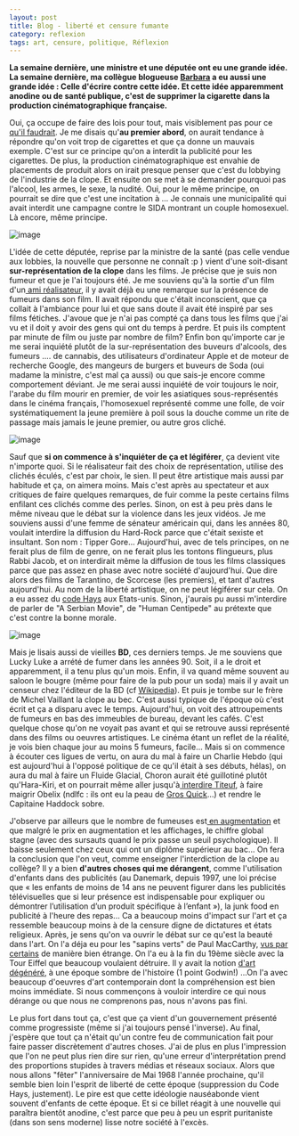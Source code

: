 ```yaml
---
layout: post
title: Blog - liberté et censure fumante
category: reflexion
tags: art, censure, politique, Réflexion
---
```

**La semaine dernière, une ministre et une députée ont eu une grande idée. La semaine dernière, ma collègue blogueuse <a href="https://lireditelle.wordpress.com/2017/11/19/ca-menerve-trois-fois-cette-semaine/">Barbara</a> a eu aussi une grande idée : Celle d'écrire contre cette idée. Et cette idée apparemment anodine ou de santé publique, c'est de supprimer la cigarette dans la production cinématographique française.**

Oui, ça occupe de faire des lois pour tout, mais visiblement pas pour ce [qu'il faudrait](https://www.cheziceman.fr/2017/dangersdunet/). Je me disais qu'**au premier abord**, on aurait tendance à répondre qu'on voit trop de cigarettes et que ça donne un mauvais exemple. C'est sur ce principe qu'on a interdit la publicité pour les cigarettes. De plus, la production cinématographique est envahie de placements de produit alors on irait presque penser que c'est du lobbying de l'industrie de la clope. Et ensuite on se met à se demander pourquoi pas l'alcool, les armes, le sexe, la nudité. Oui, pour le même principe, on pourrait se dire que c'est une incitation à ... Je connais une municipalité qui avait interdit une campagne contre le SIDA montrant un couple homosexuel. Là encore, même principe.

![image](https://filedn.eu/llqi9IBxlYouGRXYG2xlROb/img/2017/sidainterdit.gif)

L'idée de cette députée, reprise par la ministre de la santé (pas celle vendue aux lobbies, la nouvelle que personne ne connaît :p ) vient d'une soit-disant **sur-représentation de la clope** dans les films. Je précise que je suis non fumeur et que je l'ai toujours été. Je me souviens qu'à la sortie d'un film d'un<a href="https://cheziceman.wordpress.com/2012/03/30/a-l-f-le-film-interview-du-realisateur/"> ami réalisateur</a>, il y avait déjà eu une remarque sur la présence de fumeurs dans son film. Il avait répondu que c'était inconscient, que ça collait à l'ambiance pour lui et que sans doute il avait été inspiré par ses films fétiches. J'avoue que je n'ai pas compté ça dans tous les films que j'ai vu et il doit y avoir des gens qui ont du temps à perdre. Et puis ils comptent par minute de film ou juste par nombre de film? Enfin bon qu'importe car je me serai inquiété plutôt de la sur-représentation des buveurs d'alcools, des fumeurs .... de cannabis, des utilisateurs d'ordinateur Apple et de moteur de recherche Google, des mangeurs de burgers et buveurs de Soda (oui madame la ministre, c'est mal ça aussi)  ou que sais-je encore comme comportement déviant. Je me serai aussi inquiété de voir toujours le noir, l'arabe du film mourir en premier, de voir les asiatiques sous-représentés dans le cinéma français, l'homosexuel représenté comme une folle,  de voir systématiquement la jeune première à poil sous la douche comme un rite de passage mais jamais le jeune premier, ou autre gros cliché.

![image](https://filedn.eu/llqi9IBxlYouGRXYG2xlROb/img/2017/bebelfume.jpg)

Sauf que **si on commence à s'inquiéter de ça et légiférer**, ça devient vite n'importe quoi. Si le réalisateur fait des choix de représentation, utilise des clichés éculés, c'est par choix, le sien. Il peut être artistique mais aussi par habitude et ça, on aimera moins. Mais c'est après au spectateur et aux critiques de faire quelques remarques, de fuir comme la peste certains films enfilant ces clichés comme des perles. Sinon, on est à peu près dans le même niveau que le débat sur la violence dans les jeux vidéos. Je me souviens aussi d'une femme de sénateur américain qui, dans les années 80, voulait interdire la diffusion du Hard-Rock parce que c'était sexiste et insultant. Son nom : Tipper Gore... Aujourd'hui, avec de tels principes, on ne ferait plus de film de genre, on ne ferait plus les tontons flingueurs, plus Rabbi Jacob, et on interdirait même la diffusion de tous les films classiques parce que pas assez en phase avec notre société d'aujourd'hui. Que dire alors des films de Tarantino, de Scorcese (les premiers), et tant d'autres aujourd'hui. Au nom de la liberté artistique, on ne peut légiférer sur cela. On a eu assez du <a href="https://en.wikipedia.org/wiki/Motion_Picture_Production_Code">code Hays</a> aux Etats-unis. Sinon, j'aurais pu aussi m'interdire de parler de "A Serbian Movie", de "Human Centipede" au prétexte que c'est contre la bonne morale.

![image](https://filedn.eu/llqi9IBxlYouGRXYG2xlROb/img/2017/luckyluke.png)

Mais je lisais aussi de vieilles **BD**, ces derniers temps. Je me souviens que Lucky Luke a arrété de fumer dans les années 90. Soit, il a le droit et apparemment, il a tenu plus qu'un mois. Enfin, il va quand même souvent au saloon le bougre (même pour faire de la pub pour un soda) mais il y avait un censeur chez l'éditeur de la BD (cf <a href="https://fr.wikipedia.org/wiki/Lucky_Luke">Wikipedia</a>). Et puis je tombe sur le frère de Michel Vaillant la clope au bec. C'est aussi typique de l'époque où c'est écrit et ça a disparu avec le temps. Aujourd'hui, on voit des attroupements de fumeurs en bas des immeubles de bureau, devant les cafés. C'est quelque chose qu'on ne voyait pas avant et qui se retrouve aussi représenté dans des films ou oeuvres artistiques. Le cinéma étant un reflet de la réalité, je vois bien chaque jour au moins 5 fumeurs, facile... Mais si on commence à écouter ces ligues de vertu, on aura du mal à faire un Charlie Hebdo (qui est aujourd'hui à l'opposé politique de ce qu'il était à ses débuts, hélas), on aura du mal à faire un Fluide Glacial, Choron aurait été guillotiné plutôt qu'Hara-Kiri, et on pourrait même aller jusqu'à<a href="http://bd-city.bb-fr.com/t93-titeuf-censure"> interdire Titeuf</a>, à faire maigrir Obelix (ndlfc : ils ont eu la peau de <a href="http://retourdansleseighties.blogspot.fr/2012/07/groquik.html">Gros Quick</a>...) et rendre le Capitaine Haddock sobre.

J'observe par ailleurs que le nombre de fumeuses est<a href="https://www.fedecardio.org/La-Federation-Francaise-de-Cardiologie/Presse/en-30-ansles-deces-lies-au-tabac-chez-les-femmes-sont-x7"> en augmentation</a> et que malgré le prix en augmentation et les affichages, le chiffre global stagne (avec des sursauts quand le prix passe un seuil psychologique). Il baisse seulement chez ceux qui ont un diplôme supérieur au bac... On fera la conclusion que l'on veut, comme enseigner l'interdiction de la clope au collège? Il y a bien **d'autres choses qui me dérangent**, comme l'utilisation d'enfants dans des publicités (au Danemark, depuis 1997, une loi précise que « les enfants de moins de 14 ans ne peuvent figurer dans les publicités télévisuelles que si leur présence est indispensable pour expliquer ou démontrer l’utilisation d’un produit spécifique à l’enfant »), la junk food en publicité à l'heure des repas... Ca a beaucoup moins d'impact sur l'art et ça ressemble beaucoup moins à de la censure digne de dictatures et états religieux. Après, je sens qu'on va ouvrir le débat sur ce qu'est la beauté dans l'art. On l'a déja eu pour les "sapins verts" de Paul MacCarthy, <a href="http://next.liberation.fr/culture/2014/10/18/le-plug-anal-gonflable-de-la-place-vendome-saccage-dans-la-nuit_1124593">vus par certains</a> de manière bien étrange. On l'a eu à la fin du 19ème siècle avec la Tour Eiffel que beaucoup voulaient détruire. Il y avait la notion <a href="https://fr.wikipedia.org/wiki/Art_dégénéré">d'art dégénéré</a>, à une époque sombre de l'histoire (1 point Godwin!) ...On l'a avec beaucoup d'oeuvres d'art contemporain dont la compréhension est bien moins immédiate. Si nous commençons à vouloir interdire ce qui nous dérange ou que nous ne comprenons pas, nous n'avons pas fini.

Le plus fort dans tout ça, c'est que ça vient d'un gouvernement présenté comme progressiste (même si j'ai toujours pensé l'inverse). Au final, j'espère que tout ça n'était qu'un contre feu de communication fait pour faire passer discrètement d'autres choses. J'ai de plus en plus l'impression que l'on ne peut plus rien dire sur rien, qu'une erreur d'interprétation prend des proportions stupides à travers médias et réseaux sociaux. Alors que nous allons "fêter" l'anniversaire de Mai 1968 l'année prochaine, qu'il semble bien loin l'esprit de liberté de cette époque (suppression du Code Hays, justement). Le pire est que cette idéologie nauséabonde vient souvent d'enfants de cette époque. Et si ce billet réagit à une nouvelle qui paraîtra bientôt anodine, c'est parce que peu à peu un esprit puritaniste (dans son sens moderne) lisse notre société à l'excès.
